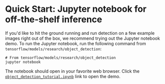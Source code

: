 ﻿# Quick Start: Jupyter notebook for off-the-shelf inference

If you'd like to hit the ground running and run detection on a few example
images right out of the box, we recommend trying out the Jupyter notebook demo.
To run the Jupyter notebook, run the following command from
`tensorflow/models/research/object_detection`:

```
# From tensorflow/models/research/object_detection
jupyter notebook
```

The notebook should open in your favorite web browser. Click the
[`object_detection_tutorial.ipynb`](../object_detection_tutorial.ipynb) link to
open the demo.
